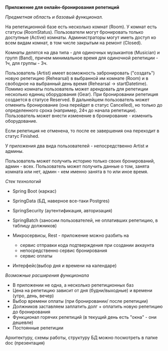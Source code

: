 **Приложение для онлайн-бронирования репетиций**

_Предметная область и базовый функционал._

На репетиционной базе есть несколько комнат (Room). У комнат есть статусы (RoomStatus).
Пользователи могут бронировать только доступные (Active) комнаты. Администраторы могут иметь доступ 
ко всем видам комнат, в том числе закрытым на ремонт (Closed).
 
Комнаты делятся на два типа - для одиночных музыкантов (Musician) и групп (Band), 
причем минимальное время для одиночной репетиции - 1ч, для группы - 3ч.

Пользователь (Artist) имеет возможность забронировать ("создать") новую репетицию (Rehearsal) 
в выбранной им комнате (Room) и в свободное на выбранный день время (Rehearsal -> startDatetime).
Помимо комнаты пользователь может арендовать для репетиции несколько единиц оборудования (Gear).
При бронировании репетиция создается в статусе Reserved. В дальнейшем пользователь может отменить 
бронирование (она перейдет в статус Cancelled), но только до определенного срока (например, 24ч до начала репетиции).
Пользователь может внести изменение в бронирование - изменить оборудование.

Если репетиция не отменена, то после ее завершения она переходит в статус Finished.

У приложения два вида пользователей - непосредственно Artist и админы.

Пользователь может получить историю только своих бронирований, админ - всех.
Пользователь может получить данные о том, занята комната или нет, админ - кем именно занята в то или иное время.

_Стек технологий_ 
 
- Spring Boot (каркас)
- SpringData (БД, наверное все-таки Postgres)
- SpringSecurity (аутентификация, авторизация)
- SpringBatch (заносим пользователей, не оплативших репетицию, в таблицу должников)
- Микросервисы, Rest - приложение можно разбить на 
    - сервис отправки кода подтверждения при создании аккаунта
    - непосредственно сервис бронирования
    - сервис оплаты
    
- Интерфейс(выбор дня и времени на календаре)

_Возможные расширения функционала_

- В приложении не одна, а несколько репетиционных баз
- Цена на репетицию зависит от дня (будни/выходные) и времени (утро, день, вечер)
- Выбор времени оплаты (при бронировании/ после репетиции)
- Должников заставляем заплатить долг + оплатить новую репетицию до бронирования
- Функционал горячих репетиций (в текущий день есть "окна" - они дешевле)
- Постоянные репетиции

Архитектуру, схемы работы, структуру БД можно посмотреть в папке doc (презентация)

  




 
